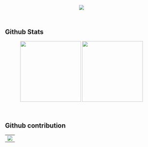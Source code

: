 <br><div align="center">
    <div>
        <img src="https://readme-typing-svg.demolab.com?font=Fira+Code&pause=1000&width=600&lines=System.out.println(%22Hello%2C%20World%22);&center=true&size=27" />
    </div>
  </div> <br>
  
  
  ## Github Stats  
<div align="center">
        <img height="200" src="https://github-readme-stats.vercel.app/api?username=6hz-t&hide_title=false&hide_border=false&show_icons=true&line_height=30" />
        <img height="200" src="https://github-readme-stats.vercel.app/api/top-langs/?username=6hz-t&theme=default&show_icons=true&exclude_repo=Obsidian-Notes,nmap,vvv-scanner,6hz-t.github.io,MyWechat,blog,intranet-api,resume,notes"/> 
    </div>
  <div>&nbsp;</div>
  <br>
  
## Github contribution
<table>
  <tr>
    <td>
      <picture>
        <source media="(prefers-color-scheme: dark)" srcset="https://github-readme-activity-graph.vercel.app/graph?username=6hz-t&theme=xcode&bg_color=FF000000&hide_border=true" />
        <source media="(prefers-color-scheme: light)" srcset="https://github-readme-activity-graph.vercel.app/graph?username=6hz-t&theme=xcode&bg_color=FF000000&color=000000&hide_border=true" />
        <img src="https://github-readme-activity-graph.vercel.app/graph?username=6hz-t&theme=xcode&bg_color=FF000000&hide_border=true" />
      </picture>
  </tr>
</table>

